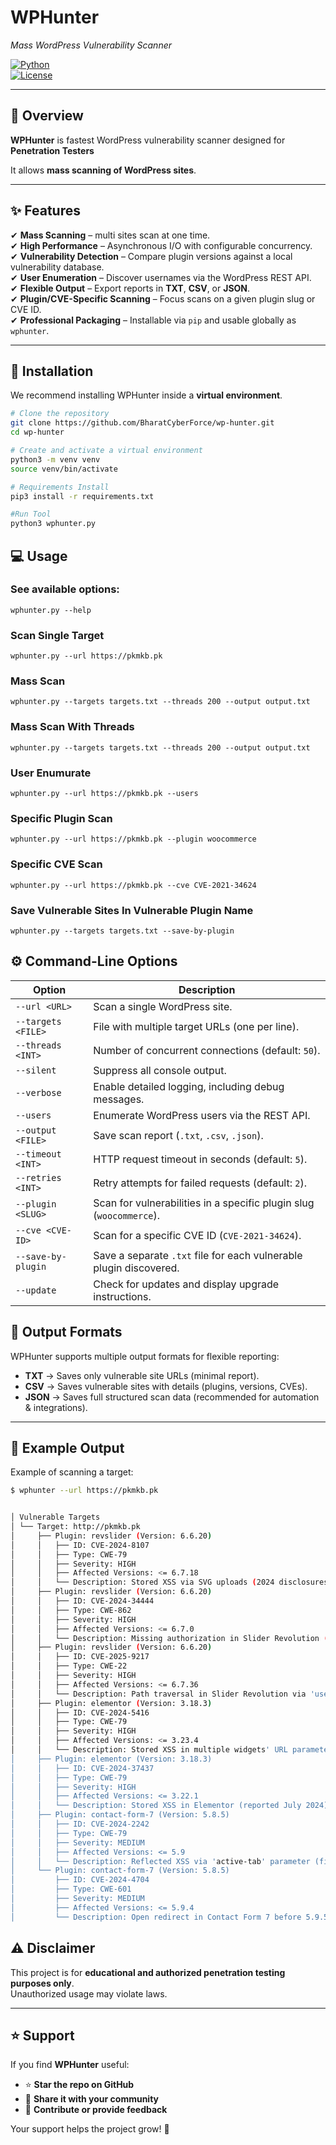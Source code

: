 # WPHunter  
*Mass WordPress Vulnerability Scanner*  

[![Python](https://img.shields.io/badge/python-3.8%2B-blue.svg)](https://www.python.org/)  
[![License](https://img.shields.io/badge/license-GPLv3-orange.svg)](LICENSE) 

---

## 📖 Overview  

**WPHunter** is fastest WordPress vulnerability scanner designed for **Penetration Testers**  

It allows **mass scanning of WordPress sites**.

---

## ✨ Features  

✔ **Mass Scanning** – multi sites scan at one time.  
✔ **High Performance** – Asynchronous I/O with configurable concurrency.  
✔ **Vulnerability Detection** – Compare plugin versions against a local vulnerability database.  
✔ **User Enumeration** – Discover usernames via the WordPress REST API.  
✔ **Flexible Output** – Export reports in **TXT**, **CSV**, or **JSON**.  
✔ **Plugin/CVE-Specific Scanning** – Focus scans on a given plugin slug or CVE ID.  
✔ **Professional Packaging** – Installable via `pip` and usable globally as `wphunter`.  

---

## 🚀 Installation  

We recommend installing WPHunter inside a **virtual environment**.  

```bash
# Clone the repository
git clone https://github.com/BharatCyberForce/wp-hunter.git
cd wp-hunter

# Create and activate a virtual environment
python3 -m venv venv
source venv/bin/activate

# Requirements Install
pip3 install -r requirements.txt

#Run Tool
python3 wphunter.py

```
## 💻 Usage

### See available options:

```wphunter.py --help```
### Scan Single Target
```wphunter.py --url https://pkmkb.pk```
### Mass Scan
```wphunter.py --targets targets.txt --threads 200 --output output.txt```
### Mass Scan With Threads
```wphunter.py --targets targets.txt --threads 200 --output output.txt```
### User Enumurate
```wphunter.py --url https://pkmkb.pk --users```
### Specific Plugin Scan
```wphunter.py --url https://pkmkb.pk --plugin woocommerce```
### Specific CVE Scan
```wphunter.py --url https://pkmkb.pk --cve CVE-2021-34624```
### Save Vulnerable Sites In Vulnerable Plugin Name
```wphunter.py --targets targets.txt --save-by-plugin```


## ⚙️ Command-Line Options  

| Option               | Description                                                                 |
|-----------------------|-----------------------------------------------------------------------------|
| `--url <URL>`         | Scan a single WordPress site.                                               |
| `--targets <FILE>`    | File with multiple target URLs (one per line).                              |
| `--threads <INT>`     | Number of concurrent connections (default: `50`).                           |
| `--silent`            | Suppress all console output.                                                |
| `--verbose`           | Enable detailed logging, including debug messages.                          |
| `--users`             | Enumerate WordPress users via the REST API.                                |
| `--output <FILE>`     | Save scan report (`.txt`, `.csv`, `.json`).                                |
| `--timeout <INT>`     | HTTP request timeout in seconds (default: `5`).                             |
| `--retries <INT>`     | Retry attempts for failed requests (default: `2`).                          |
| `--plugin <SLUG>`     | Scan for vulnerabilities in a specific plugin slug (`woocommerce`).   |
| `--cve <CVE-ID>`      | Scan for a specific CVE ID (`CVE-2021-34624`).                        |
| `--save-by-plugin`    | Save a separate `.txt` file for each vulnerable plugin discovered.           |
| `--update`            | Check for updates and display upgrade instructions.                         |


## 📂 Output Formats  

WPHunter supports multiple output formats for flexible reporting:  

- **TXT** → Saves only vulnerable site URLs (minimal report).  
- **CSV** → Saves vulnerable sites with details (plugins, versions, CVEs).  
- **JSON** → Saves full structured scan data (recommended for automation & integrations).  

---

## 📸 Example Output  

Example of scanning a target:  

```bash
$ wphunter --url https://pkmkb.pk


│ Vulnerable Targets                                                                                                                                                             
│ └── Target: http://pkmkb.pk                                                                                                                                                  
│     ├── Plugin: revslider (Version: 6.6.20)                                                                                                                                    
│     │   ├── ID: CVE-2024-8107                                                                                                                                                  
│     │   ├── Type: CWE-79                                                                                                                                                      
│     │   ├── Severity: HIGH                                                                                                                                                     
│     │   ├── Affected Versions: <= 6.7.18                                                                                                                                       
│     │   └── Description: Stored XSS via SVG uploads (2024 disclosures).                                                                                                        
│     ├── Plugin: revslider (Version: 6.6.20)                                                                                                                                    
│     │   ├── ID: CVE-2024-34444                                                                                                                                                 
│     │   ├── Type: CWE-862                                                                                                                                                      
│     │   ├── Severity: HIGH                                                                                                                                                     
│     │   ├── Affected Versions: <= 6.7.0                                                                                                                                       
│     │   └── Description: Missing authorization in Slider Revolution (reported 2024).                                                                                           
│     ├── Plugin: revslider (Version: 6.6.20)                                                                                                                                    
│     │   ├── ID: CVE-2025-9217                                                                                                                                                  
│     │   ├── Type: CWE-22                                                                                                                                                       
│     │   ├── Severity: HIGH                                                                                                                                                     
│     │   ├── Affected Versions: <= 6.7.36                                                                                                                                       
│     │   └── Description: Path traversal in Slider Revolution via 'used_svg' and 'used_images' params (2025 disclosure).                                                        
│     ├── Plugin: elementor (Version: 3.18.3)                                                                                                                                    
│     │   ├── ID: CVE-2024-5416                                                                                                                                                  
│     │   ├── Type: CWE-79                                                                                                                                                       
│     │   ├── Severity: HIGH                                                                                                                                                     
│     │   ├── Affected Versions: <= 3.23.4                                                                                                                                       
│     │   └── Description: Stored XSS in multiple widgets' URL parameter in Elementor.                                                                                          
│     ├── Plugin: elementor (Version: 3.18.3)                                                                                                                                    
│     │   ├── ID: CVE-2024-37437                                                                                                                                                 
│     │   ├── Type: CWE-79                                                                                                                                                       
│     │   ├── Severity: HIGH                                                                                                                                                     
│     │   ├── Affected Versions: <= 3.22.1                                                                                                                                       
│     │   └── Description: Stored XSS in Elementor (reported July 2024).                                                                                                         
│     ├── Plugin: contact-form-7 (Version: 5.8.5)                                                                                                                                
│     │   ├── ID: CVE-2024-2242                                                                                                                                                  
│     │   ├── Type: CWE-79                                                                                                                                                       
│     │   ├── Severity: MEDIUM                                                                                                                                                  
│     │   ├── Affected Versions: <= 5.9                                                                                                                                          
│     │   └── Description: Reflected XSS via 'active-tab' parameter (fixed in 5.9.2+).                                                                                           
│     └── Plugin: contact-form-7 (Version: 5.8.5)                                                                                                                                
│         ├── ID: CVE-2024-4704                                                                                                                                                  
│         ├── Type: CWE-601                                                                                                                                                      
│         ├── Severity: MEDIUM                                                                                                                                                   
│         ├── Affected Versions: <= 5.9.4                                                                                                                                        
│         └── Description: Open redirect in Contact Form 7 before 5.9.5.  

```

## ⚠️ Disclaimer  

This project is for **educational and authorized penetration testing purposes only**.  
Unauthorized usage may violate laws.  

---

## ⭐ Support  

If you find **WPHunter** useful:  

- ⭐ **Star the repo on GitHub**  
- 🔗 **Share it with your community**  
- 💬 **Contribute or provide feedback**  

Your support helps the project grow! 🚀
